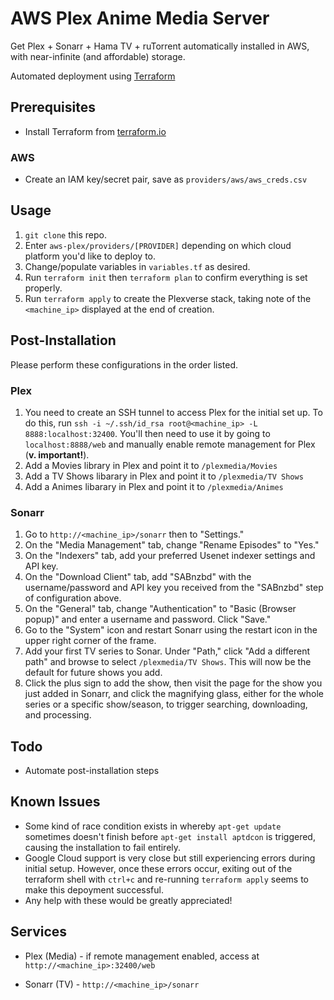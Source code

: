 # AWS Plex Anime Media Server

Get Plex + Sonarr + Hama TV + ruTorrent automatically installed in AWS, with near-infinite (and affordable) storage.

Automated deployment using [Terraform](https://www.terraform.io)

## Prerequisites
- Install Terraform from [terraform.io](https://www.terraform.io/downloads.html) 

### AWS
- Create an IAM key/secret pair, save as `providers/aws/aws_creds.csv`

## Usage
1. `git clone` this repo.
2. Enter `aws-plex/providers/[PROVIDER]` depending on which cloud platform you'd like to deploy to.
3. Change/populate variables in `variables.tf` as desired. 
4. Run `terraform init` then `terraform plan` to confirm everything is set properly.
5. Run `terraform apply` to create the Plexverse stack, taking note of the `<machine_ip>` displayed at the end of creation.

## Post-Installation 
Please perform these configurations in the order listed.

### Plex
1. You need to create an SSH tunnel to access Plex for the initial set up. To do this, run `ssh -i ~/.ssh/id_rsa root@<machine_ip> -L 8888:localhost:32400`. You'll then need to use it by going to `localhost:8888/web` and manually enable remote management for Plex (**v. important!**).
2. Add a Movies library in Plex and point it to `/plexmedia/Movies`
3. Add a TV Shows libarary in Plex and point it to `/plexmedia/TV Shows`
4. Add a Animes libarary in Plex and point it to `/plexmedia/Animes`

### Sonarr
1. Go to `http://<machine_ip>/sonarr` then to "Settings."
2. On the "Media Management" tab, change "Rename Episodes" to "Yes."
3. On the "Indexers" tab, add your preferred Usenet indexer settings and API key.
4. On the "Download Client" tab, add "SABnzbd" with the username/password and API key you received from the "SABnzbd" step of configuration above.
5. On the "General" tab, change "Authentication" to "Basic (Browser popup)" and enter a username and password. Click "Save."
6. Go to the "System" icon and restart Sonarr using the restart icon in the upper right corner of the frame.
7. Add your first TV series to Sonar. Under "Path," click "Add a different path" and browse to select `/plexmedia/TV Shows`. This will now be the default for future shows you add.
8. Click the plus sign to add the show, then visit the page for the show you just added in Sonarr, and click the magnifying glass, either for the whole series or a specific show/season, to trigger searching, downloading, and processing.

## Todo
- Automate post-installation steps

## Known Issues
- Some kind of race condition exists in whereby `apt-get update` sometimes doesn't finish before `apt-get install aptdcon` is triggered, causing the installation to fail entirely. 
- Google Cloud support is very close but still experiencing errors during initial setup. However, once these errors occur, exiting out of the terraform shell with `ctrl+c` and re-running `terraform apply` seems to make this depoyment successful.
- Any help with these would be greatly appreciated!

## Services

- Plex (Media) - if remote management enabled, access at `http://<machine_ip>:32400/web`

- Sonarr (TV) - `http://<machine_ip>/sonarr`
